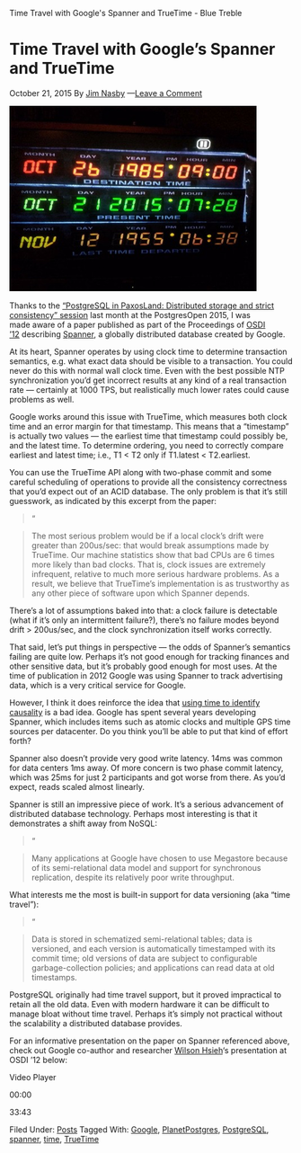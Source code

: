 Time Travel with Google's Spanner and TrueTime - Blue Treble

# Time Travel with Google’s Spanner and TrueTime

October 21, 2015 By [Jim Nasby](http://www.bluetreble.com/author/jim/)  —[Leave a Comment](http://www.bluetreble.com/2015/10/time-travel/#respond)

![realb2futuredate](../_resources/780b039ed48014aa52df56d6b91f266d.jpg)

Thanks to the [“PostgreSQL in PaxosLand: Distributed storage and strict consistency” session](http://postgresopen.org/events/sessions/pgopen2015/session/110-postgresql-in-paxosland-distributed-storage-and-strict-consistency/) last month at the PostgresOpen 2015, I was made aware of a paper published as part of the Proceedings of [OSDI ’12](https://www.usenix.org/conference/osdi12) describing [Spanner](http://static.googleusercontent.com/external_content/untrusted_dlcp/research.google.com/en/us/archive/spanner-osdi2012.pdf), a globally distributed database created by Google.

At its heart, Spanner operates by using clock time to determine transaction semantics, e.g. what exact data should be visible to a transaction. You could never do this with normal wall clock time. Even with the best possible NTP synchronization you’d get incorrect results at any kind of a real transaction rate — certainly at 1000 TPS, but realistically much lower rates could cause problems as well.

Google works around this issue with TrueTime, which measures both clock time and an error margin for that timestamp. This means that a “timestamp” is actually two values — the earliest time that timestamp could possibly be, and the latest time. To determine ordering, you need to correctly compare earliest and latest time; i.e., T1 < T2 only if T1.latest < T2.earliest.

You can use the TrueTime API along with two-phase commit and some careful scheduling of operations to provide all the consistency correctness that you’d expect out of an ACID database. The only problem is that it’s still guesswork, as indicated by this excerpt from the paper:

> “

> The most serious problem would be if a local clock’s drift were greater than 200us/sec: that would break assumptions made by TrueTime. Our machine statistics show that bad CPUs are 6 times more likely than bad clocks. That is, clock issues are extremely infrequent, relative to much more serious hardware problems. As a result, we believe that TrueTime’s implementation is as trustworthy as any other piece of software upon which Spanner depends.

There’s a lot of assumptions baked into that: a clock failure is detectable (what if it’s only an intermittent failure?), there’s no failure modes beyond drift > 200us/sec, and the clock synchronization itself works correctly.

That said, let’s put things in perspective — the odds of Spanner’s semantics failing are quite low. Perhaps it’s not good enough for tracking finances and other sensitive data, but it’s probably good enough for most uses. At the time of publication in 2012 Google was using Spanner to track advertising data, which is a very critical service for Google.

However, I think it does reinforce the idea that [using time to identify causality](http://bluetreble.wpengine.com/2015/06/time/) is a bad idea. Google has spent several years developing Spanner, which includes items such as atomic clocks and multiple GPS time sources per datacenter. Do you think you’ll be able to put that kind of effort forth?

Spanner also doesn’t provide very good write latency. 14ms was common for data centers 1ms away. Of more concern is two phase commit latency, which was 25ms for just 2 participants and got worse from there. As you’d expect, reads scaled almost linearly.

Spanner is still an impressive piece of work. It’s a serious advancement of distributed database technology. Perhaps most interesting is that it demonstrates a shift away from NoSQL:

> “

> Many applications at Google have chosen to use Megastore because of its semi-relational data model and support for synchronous replication, despite its relatively poor write throughput.

What interests me the most is built-in support for data versioning (aka “time travel”):

> “

> Data is stored in schematized semi-relational tables; data is versioned, and each version is automatically timestamped with its commit time; old versions of data are subject to configurable garbage-collection policies; and applications can read data at old timestamps.

PostgreSQL originally had time travel support, but it proved impractical to retain all the old data. Even with modern hardware it can be difficult to manage bloat without time travel. Perhaps it’s simply not practical without the scalability a distributed database provides.

For an informative presentation on the paper on Spanner referenced above, check out Google co-author and researcher [Wilson Hsieh](http://research.google.com/pubs/author1760.html)‘s presentation at OSDI ’12 below:

Video Player

00:00

33:43

Filed Under: [Posts](http://www.bluetreble.com/category/posts/)  Tagged With: [Google](http://www.bluetreble.com/tag/google/), [PlanetPostgres](http://www.bluetreble.com/tag/planetpostgres/), [PostgreSQL](http://www.bluetreble.com/tag/postgresql/), [spanner](http://www.bluetreble.com/tag/spanner/), [time](http://www.bluetreble.com/tag/time/), [TrueTime](http://www.bluetreble.com/tag/truetime/)